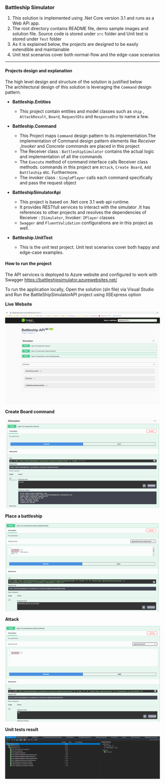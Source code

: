 ### Battleship Simulator
1. This solution is implemented using .Net Core version 3.1 and runs as a Web APi app.
2.  The root directory contains README file, demo sample images and solution file. Source code is stored under `src` folder and Unit test is stored under `Test` folder
3. As it is explained below, the projects are designed to be easily extendible and maintainable
4. Unit test scenarios cover both normal-flow and the edge-case scenarios
--- 
#### Projects design and explanation 

The high level design and structure of the solution is justified below<br>
The architectural design of this solution is leveraging the `Command` design pattern.



- <b>Battleship.Entities </b>
	- This project contain entities and model classes such as  `ship` , `AttackResult`, `Board`, `RequestDto` and `ResponseDto` to name a few.
- <b>Battleship.Command</b>
  -  This Project maps `Command` design pattern to  its implementation.The implementation of Command design pattern elements like <i>Receiver </i> ,<i>Invoker </i> and <i>Concrete commands </i>  are placed in this project
  -  The Receiver class : `BattleshipSimulator` contains the actual logic and implementation of all the commands
  -  The `Execute` method of command interface calls Receiver class methods. commands in this project are `Attack`, `Create Board`, `Add Battleship` etc. Furthermore.
  -   The invoker class : `SinglePlayer` calls each command specifically and pass the request object

- <b>BattleshipSimulatorApi</b>
  - This project is based on .Net core 3.1 web api runtime.
  - It provides RESTfull services to interact with the simulator .It has references to other projects and resolves the dependencies of Receiver :  `ISimulator`, Invoker: `IPlayer` classes
  - `Swagger` and `FluentValidation` configurations are  in this project as well.
- <b>Battleship.UnitTest </b>
  - This is the unit test project. Unit test scenarios cover both happy and edge-case examples.

#### How to run the project 

The API services is deployed to Azure website and configured to work with Swagger 
https://battleshipsimulator.azurewebsites.net/

To run the application locally, Open the solution (sln file) via Visual Studio and Run the BattleShipSimulatorAPI  project using IISExpress option

<b>Live Website</b>

![File](./Images/livewebsite.png)

<b> Create Board command </b>

![File2](./Images/createboard.png)

<b> Place a battleship  </b>

![File3](./Images/placebattleship.png)

<b> Attack </b>

![File4](./Images/attack.png)

<b> Unit tests result </b>

![File5](./Images/file5.png)
